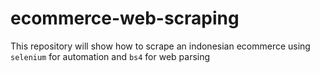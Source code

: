 # ecommerce-web-scraping
This repository will show how to scrape an indonesian ecommerce using `selenium` for automation and `bs4` for web parsing

